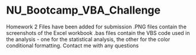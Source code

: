 # NU_Bootcamp_VBA_Challenge
Homework 2
Files have been added for submission
.PNG files contain the screenshots of the Excel workbook
.bas files contain the VBS code used in the analysis - one for the statistical analysis, the other for the color conditional formatting.
Contact me with any questions
